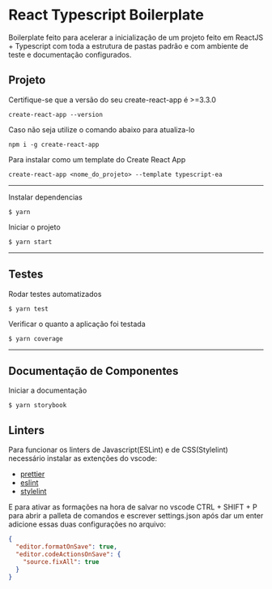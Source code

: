 # React Typescript Boilerplate

Boilerplate feito para acelerar a inicialização de um projeto feito em ReactJS + Typescript com toda a estrutura de pastas padrão e com ambiente de teste e documentação configurados.

## Projeto

Certifique-se que a versão do seu create-react-app é >=3.3.0

`create-react-app --version`

Caso não seja utilize o comando abaixo para atualiza-lo

`npm i -g create-react-app`

Para instalar como um template do Create React App

`create-react-app <nome_do_projeto> --template typescript-ea`

---

Instalar dependencias

`$ yarn`

Iniciar o projeto

`$ yarn start`

---

## Testes

Rodar testes automatizados

`$ yarn test`

Verificar o quanto a aplicação foi testada

`$ yarn coverage`

---

## Documentação de Componentes

Iniciar a documentação

`$ yarn storybook`

## Linters

Para funcionar os linters de Javascript(ESLint) e de CSS(Stylelint) necessário instalar as extenções do vscode:

- [prettier](https://marketplace.visualstudio.com/items?itemName=esbenp.prettier-vscode)
- [eslint](https://marketplace.visualstudio.com/items?itemName=dbaeumer.vscode-eslint)
- [stylelint](https://marketplace.visualstudio.com/items?itemName=stylelint.vscode-stylelint)

E para ativar as formações na hora de salvar no vscode CTRL + SHIFT + P para abrir a palleta de comandos e escrever settings.json após dar um enter adicione essas duas configurações no arquivo:

```json
{
  "editor.formatOnSave": true,
  "editor.codeActionsOnSave": {
    "source.fixAll": true
  }
}
```
